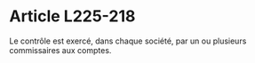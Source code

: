 # Article L225-218

Le contrôle est exercé, dans chaque société, par un ou plusieurs commissaires aux comptes.
